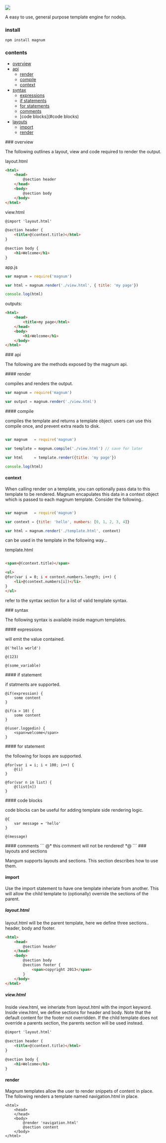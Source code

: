 ﻿![](https://raw.github.com/sinclairzx81/magnum/master/logo.png)

A easy to use, general purpose template engine for nodejs. 

### install

	npm install magnum

### contents
* [overview](#overview)
* [api](#api)
	* [render](#render)
	* [compile](#compile)
	* [context](#context)
* [syntax](#syntax)
	* [expressions](#expressions)
	* [if statements](#if)
	* [for statements](#if)
	* [comments](#comments)
	* [code blocks](#code blocks)
* [layouts](#layouts)
	* [import](#import)
	* [render](#render)

<a name='overview' />
### overview

The following outlines a layout, view and code required to render the output. 

layout.html
```html
<html>
	<head>
		@section header
	</head>
	<body>
		@section body
	</body>
</html>
```

view.html
```html
@import 'layout.html'

@section header {
	<title>@(context.title)</html>
}

@section body {
	<h1>Welcome</h1>
}
```
app.js
```javascript
var magnum = require('magnum')

var html = magnum.render('./view.html', { title: 'my page'})

console.log(html)
```
outputs:
```html
<html>
	<head>
		<title>my page</html>
	</head>
	<body>
		<h1>Welcome</h1>
	</body>
</html>
```



<a name='api' />
### api

The following are the methods exposed by the magnum api.

<a name='render' />
#### render

compiles and renders the output.

```javascript
var magnum = require('magnum')

var output = magnum.render('./view.html')

```

<a name='compile' />
#### compile

compiles the template and returns a template object. users can use this compile once, and prevent extra reads to disk.

```javascript

var magnum   = require('magnum')

var template = magnum.compile('./view.html') // save for later

var html     = template.render({title: 'my page'})

console.log(html)
```

#### context

When calling render on a template, you can optionally pass data to this template to be rendered. Magnum encapulates this data in a context object which is passed
to each magnum template. Consider the following..

```javascript

var magnum   = require('magnum')

var context = {title: 'hello', numbers: [0, 1, 2, 3, 4]}

var html = magnum.render('./template.html', context)
```

can be used in the template in the following way...

template.html
```html

<span>@(context.title)</span>

<ul>
@for(var i = 0; i < context.numbers.length; i++) {
	<li>@(context.numbers[i])</li>
}
</ul>
```

refer to the syntax section for a list of valid template syntax.

<a name='syntax' />
### syntax

The following syntax is available inside magnum templates.

<a name='expressions' />
#### expressions

will emit the value contained.

```
@('hello world')

@(123)

@(some_variable)
```

<a name='if' />
#### if statement

if statments are supported.

```
@if(expression) {
	some content
}

@if(a > 10) {
	some content
}

@(user.loggedin) {
	<span>welcome</span>
}
```

<a name='for' />
#### for statement

the following for loops are supported.

```
@for(var i = i; i < 100; i++) {
	@(i)
}

@for(var n in list) {
	@(list[n])
}
```


<a name='codeblock' />
#### code blocks

code blocks can be useful for adding template side rendering logic.

```
@{
	var message = 'hello'
}

@(message)
```

<a name='comments' />
#### comments
```
@*
	this comment will not be rendered!
*@
```

<a name="template_layouts_and_sections" />
### layouts and sections

Mangum supports layouts and sections. This section describes how to use them.

#### import

Use the import statement to have one template inheriate from another. This will allow the child template to (optionally) override the 
sections of the parent. 

##### layout.html
layout.html will be the parent template, here we define three sections.. header, body and footer. 

```html
<html>
	<head>
		@section header
	</head>
	<body>
		@section body
		@section footer {
			<span>copyright 2013</span>
		}
	</body>
</html>
```

##### view.html
Inside view.html, we inheriate from layout.html with the import keyword. Inside view.html, we define sections for header and body. Note that
the default content for the footer not overridden. If the child template does not override a parents section, the parents section will be used
instead.

```html
@import 'layout.html'

@section header {
	<title>@(context.title)</html>
}

@section body {
	<h1>Welcome</h1>
}
```

#### render

Magnum templates allow the user to render snippets of content in place. The following renders a template named navigation.html in place. 

```
<html>
	<head>
	</head>
	<body>
		@render 'navigation.html'
		@section content
	</body>
</html>
```
